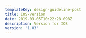 ```yaml
---
templateKey: design-guideline-post
title: IOS-version
date: 2019-03-05T10:22:28.098Z
description: Version for IOS
version: '1.03'
---
```


